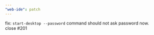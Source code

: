 ```yaml
---
"web-ide": patch
---
```


fix: `start-desktop --password` command should not ask password now. close #201
